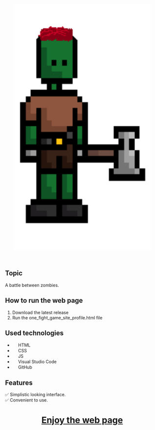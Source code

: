 <br>
<p align="center">
<img src="/Game_HTML_CSS_JS/move_right_red.png" width="450px"></p>
<br>
 
## Topic
A battle between zombies.
 
 
## How to run the web page
<ol>
<li> Download the latest release </li>
<li> Run the one_fight_game_site_profile.html file </li>
</ol>


## Used technologies
- <img src="/Glagolica/Pages/html_icon-removebg.png" width="15" height="15"> HTML <br>
- <img src="/Glagolica/Pages/css_icon-removebg.png" width="15" height="15"> CSS <br>
- <img src="/Glagolica/Pages/js_icon-removebg.png" width="15" height="15"> JS <br>
- <img src="/Glagolica/Pages/VSCode-removebg.png" width="15" height="15"> Visual Studio Code<br>
- <img src="https://upload.wikimedia.org/wikipedia/commons/thumb/c/c2/GitHub_Invertocat_Logo.svg/300px-GitHub_Invertocat_Logo.svg.png" width="15" height="15"> GitHub <br>


## Features
✅ Simplistic looking interface. <br>
✅ Convenient to use. <br>
 

##
<h1 align="center" ><a href="">Enjoy the web page</a></h1>